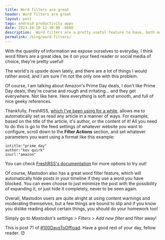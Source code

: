 ```yaml
---
title: Word filters are great
header: Word filters are great
layout: post
tags: android productivity apps
date: 2023-10-10 12:30:00 -0600
description:  Word filters are a pretty useful feature to have, both on your feed reader and your social media of choice.
permalink: /blog/word-filters/
---
```


With the quantity of information we expose ourselves to everyday, I think word filters are a great idea, be it on your feed reader or social media of choice, they're pretty useful!

The world's is upside down lately, and there are a lot of things I would rather avoid, and I am sure I'm not the only one with this problem.

Of course, I am talking about Amazon's Prime Day deals, I don't like Prime Day deals, they're coarse and rough and irritating… and they get everywhere. Not like here. Here everything is soft and smooth, and full of nice geeky references.

Thankfully, FreshRSS, [which I've been using for a while](/blog/self-hosting-my-news-feed-with-freshrss), allows me to automatically set as read any article in a manner of ways. For example, based on the title of the article, it's author, or the content of it! All you need to do this is go to the feed settings of whatever website you want to configure, scroll down to the **Filter Actions** section, and set whatever parameters you want using a format like this example:

```
intitle:"prime day"
author:"kev quirk"
inurl:"amazon"
```

You can check [FreshRSS's documentation](https://freshrss.github.io/FreshRSS/en/users/10_filter.html) for more options to try out!

Of course, Mastodon also has a great word filter feature, which will automatically hide posts in your timeline if they use a word you have blocked. You can even choose to just minimize the post with the possibility of expanding it, or just hide it completely, never to be seen again.

Overall, Mastodon users are quite alright at using content warnings and moderating themselves, but a few things are bound to slip and if you know you dislike reading about certain things, you should do your homework too!

Simply go to *Mastodon's settings > Filters > Add new filter* and filter away!

This is post 71 of [#100DaysToOffload](https://100daystooffload.com). Have a good rest of your day, fellow reader. 😊
